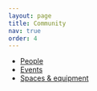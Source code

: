 ```yaml
---
layout: page
title: Community
nav: true
order: 4
---
```


* [People](/people)
* [Events](/events)
* [Spaces & equipment](/spaces-equipment)
